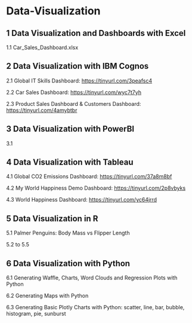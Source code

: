 # Data-Visualization

## 1 Data Visualization and Dashboards with Excel 
   1.1 Car_Sales_Dashboard.xlsx

## 2 Data Visualization with IBM Cognos
   2.1 Global IT Skills Dashboard: https://tinyurl.com/3peafsc4
   
   2.2 Car Sales Dashboard: https://tinyurl.com/wyc7t7yh
   
   2.3 Product Sales Dashboard & Customers Dashboard: https://tinyurl.com/4amybtbr

## 3 Data Visualization with PowerBI

   3.1

## 4 Data Visualization with Tableau
   4.1 Global CO2 Emissions Dashboard: https://tinyurl.com/37a8m8bf
   
   4.2 My World Happiness Demo Dashboard: https://tinyurl.com/2p8vbyks
   
   4.3 World Happiness Dashboard: https://tinyurl.com/yc64jrrd
 
## 5 Data Visualization in R

   5.1 Palmer Penguins: Body Mass vs Flipper Length
   
   5.2 to 5.5
   
## 6 Data Visualization with Python
   6.1 Generating Waffle, Charts, Word Clouds and Regression Plots with Python
   
   6.2 Generating Maps with Python
   
   6.3 Generating  Basic Plotly Charts with Python: scatter, line, bar, bubble, histogram, pie, sunburst   
  
  
   
  
